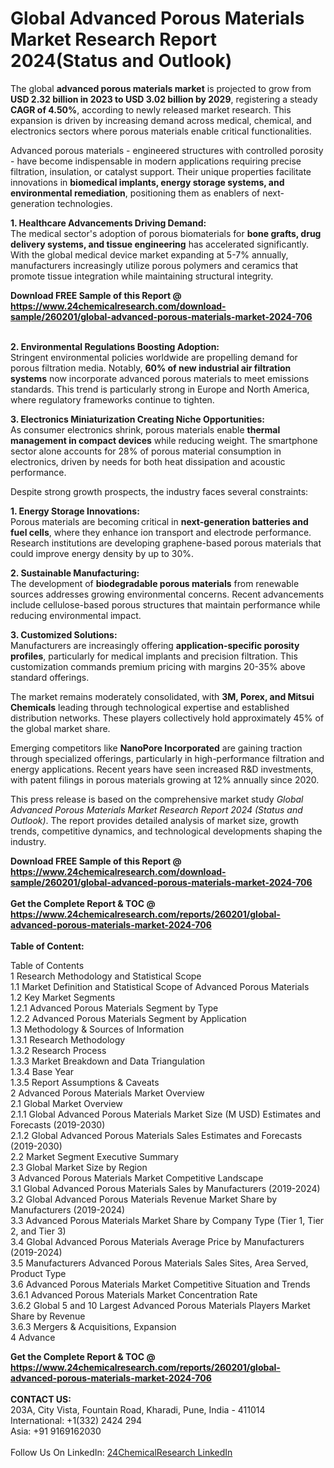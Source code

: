<h1>Global Advanced Porous Materials Market Research Report 2024(Status and Outlook)</h1><p>The global <strong>advanced porous materials market</strong> is projected to grow from <strong>USD 2.32 billion in 2023 to USD 3.02 billion by 2029</strong>, registering a steady <strong>CAGR of 4.50%</strong>, according to newly released market research. This expansion is driven by increasing demand across medical, chemical, and electronics sectors where porous materials enable critical functionalities.</p><p>Advanced porous materials - engineered structures with controlled porosity - have become indispensable in modern applications requiring precise filtration, insulation, or catalyst support. Their unique properties facilitate innovations in <strong>biomedical implants, energy storage systems, and environmental remediation</strong>, positioning them as enablers of next-generation technologies.</p><p><strong>1. Healthcare Advancements Driving Demand:</strong><br>
The medical sector's adoption of porous biomaterials for <strong>bone grafts, drug delivery systems, and tissue engineering</strong> has accelerated significantly. With the global medical device market expanding at 5-7% annually, manufacturers increasingly utilize porous polymers and ceramics that promote tissue integration while maintaining structural integrity.</p><div><b>Download FREE Sample of this Report @ 
            <a href="https://www.24chemicalresearch.com/download-sample/260201/global-advanced-porous-materials-market-2024-706">
            https://www.24chemicalresearch.com/download-sample/260201/global-advanced-porous-materials-market-2024-706</a></b></div><br><p><strong>2. Environmental Regulations Boosting Adoption:</strong><br>
Stringent environmental policies worldwide are propelling demand for porous filtration media. Notably, <strong>60% of new industrial air filtration systems</strong> now incorporate advanced porous materials to meet emissions standards. This trend is particularly strong in Europe and North America, where regulatory frameworks continue to tighten.</p><p><strong>3. Electronics Miniaturization Creating Niche Opportunities:</strong><br>
As consumer electronics shrink, porous materials enable <strong>thermal management in compact devices</strong> while reducing weight. The smartphone sector alone accounts for 28% of porous material consumption in electronics, driven by needs for both heat dissipation and acoustic performance.</p><p>Despite strong growth prospects, the industry faces several constraints:</p><p><strong>1. Energy Storage Innovations:</strong><br>
Porous materials are becoming critical in <strong>next-generation batteries and fuel cells</strong>, where they enhance ion transport and electrode performance. Research institutions are developing graphene-based porous materials that could improve energy density by up to 30%.</p><p><strong>2. Sustainable Manufacturing:</strong><br>
The development of <strong>biodegradable porous materials</strong> from renewable sources addresses growing environmental concerns. Recent advancements include cellulose-based porous structures that maintain performance while reducing environmental impact.</p><p><strong>3. Customized Solutions:</strong><br>
Manufacturers are increasingly offering <strong>application-specific porosity profiles</strong>, particularly for medical implants and precision filtration. This customization commands premium pricing with margins 20-35% above standard offerings.</p><p>The market remains moderately consolidated, with <strong>3M, Porex, and Mitsui Chemicals</strong> leading through technological expertise and established distribution networks. These players collectively hold approximately 45% of the global market share.</p><p>Emerging competitors like <strong>NanoPore Incorporated</strong> are gaining traction through specialized offerings, particularly in high-performance filtration and energy applications. Recent years have seen increased R&amp;D investments, with patent filings in porous materials growing at 12% annually since 2020.</p><p>This press release is based on the comprehensive market study <em>Global Advanced Porous Materials Market Research Report 2024 (Status and Outlook)</em>. The report provides detailed analysis of market size, growth trends, competitive dynamics, and technological developments shaping the industry.</p><div><b>Download FREE Sample of this Report @ 
            <a href="https://www.24chemicalresearch.com/download-sample/260201/global-advanced-porous-materials-market-2024-706">
            https://www.24chemicalresearch.com/download-sample/260201/global-advanced-porous-materials-market-2024-706</a></b></div><br><div><b>Get the Complete Report & TOC @ 
            <a href="https://www.24chemicalresearch.com/reports/260201/global-advanced-porous-materials-market-2024-706">
            https://www.24chemicalresearch.com/reports/260201/global-advanced-porous-materials-market-2024-706</a></b></div><br>
            <b>Table of Content:</b><p>Table of Contents<br />
1 Research Methodology and Statistical Scope<br />
1.1 Market Definition and Statistical Scope of Advanced Porous Materials<br />
1.2 Key Market Segments<br />
1.2.1 Advanced Porous Materials Segment by Type<br />
1.2.2 Advanced Porous Materials Segment by Application<br />
1.3 Methodology & Sources of Information<br />
1.3.1 Research Methodology<br />
1.3.2 Research Process<br />
1.3.3 Market Breakdown and Data Triangulation<br />
1.3.4 Base Year<br />
1.3.5 Report Assumptions & Caveats<br />
2 Advanced Porous Materials Market Overview<br />
2.1 Global Market Overview<br />
2.1.1 Global Advanced Porous Materials Market Size (M USD) Estimates and Forecasts (2019-2030)<br />
2.1.2 Global Advanced Porous Materials Sales Estimates and Forecasts (2019-2030)<br />
2.2 Market Segment Executive Summary<br />
2.3 Global Market Size by Region<br />
3 Advanced Porous Materials Market Competitive Landscape<br />
3.1 Global Advanced Porous Materials Sales by Manufacturers (2019-2024)<br />
3.2 Global Advanced Porous Materials Revenue Market Share by Manufacturers (2019-2024)<br />
3.3 Advanced Porous Materials Market Share by Company Type (Tier 1, Tier 2, and Tier 3)<br />
3.4 Global Advanced Porous Materials Average Price by Manufacturers (2019-2024)<br />
3.5 Manufacturers Advanced Porous Materials Sales Sites, Area Served, Product Type<br />
3.6 Advanced Porous Materials Market Competitive Situation and Trends<br />
3.6.1 Advanced Porous Materials Market Concentration Rate<br />
3.6.2 Global 5 and 10 Largest Advanced Porous Materials Players Market Share by Revenue<br />
3.6.3 Mergers & Acquisitions, Expansion<br />
4 Advance</p><div><b>Get the Complete Report & TOC @ 
            <a href="https://www.24chemicalresearch.com/reports/260201/global-advanced-porous-materials-market-2024-706">
            https://www.24chemicalresearch.com/reports/260201/global-advanced-porous-materials-market-2024-706</a></b></div><br><b>CONTACT US:</b><br>
            203A, City Vista, Fountain Road, Kharadi, Pune, India - 411014<br>
            International: +1(332) 2424 294<br>
            Asia: +91 9169162030 <br><br>
            Follow Us On LinkedIn: <a href="https://www.linkedin.com/company/24chemicalresearch/">24ChemicalResearch LinkedIn</a>